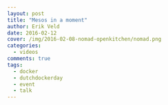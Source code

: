 ```yaml
---
layout: post
title: "Mesos in a moment"
author: Erik Veld
date: 2016-02-12
cover: /img/2016-02-08-nomad-openkitchen/nomad.png
categories:
  - videos
comments: true
tags:
  - docker
  - dutchdockerday
  - event
  - talk
---
```

